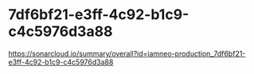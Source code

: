 # 7df6bf21-e3ff-4c92-b1c9-c4c5976d3a88
https://sonarcloud.io/summary/overall?id=iamneo-production_7df6bf21-e3ff-4c92-b1c9-c4c5976d3a88
